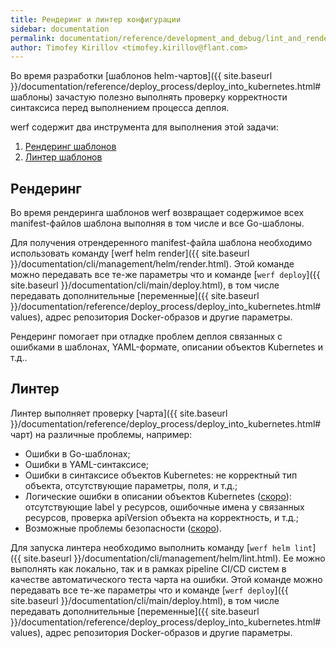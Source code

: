 ```yaml
---
title: Рендеринг и линтер конфигурации
sidebar: documentation
permalink: documentation/reference/development_and_debug/lint_and_render_chart.html
author: Timofey Kirillov <timofey.kirillov@flant.com>
---
```


Во время разработки [шаблонов helm-чартов]({{ site.baseurl }}/documentation/reference/deploy_process/deploy_into_kubernetes.html#шаблоны) зачастую полезно выполнять проверку корректности синтаксиса перед выполнением процесса деплоя.

werf содержит два инструмента для выполнения этой задачи:

 1. [Рендеринг шаблонов](#рендеринг)
 2. [Линтер шаблонов](#линтер)

## Рендеринг

Во время рендеринга шаблонов werf возвращает содержимое всех manifest-файлов шаблона выполняя в том числе и все Go-шаблоны.

Для получения отрендеренного manifest-файла шаблона необходимо использовать команду [werf helm render]({{ site.baseurl }}/documentation/cli/management/helm/render.html). Этой команде можно передавать все те-же параметры что и команде [`werf deploy`]({{ site.baseurl }}/documentation/cli/main/deploy.html), в том числе передавать дополнительные [переменные]({{ site.baseurl }}/documentation/reference/deploy_process/deploy_into_kubernetes.html#values), адрес репозитория Docker-образов и другие параметры.

Рендеринг помогает при отладке проблем деплоя связанных с ошибками в шаблонах, YAML-формате, описании объектов Kubernetes и т.д..

## Линтер

Линтер выполняет проверку [чарта]({{ site.baseurl }}/documentation/reference/deploy_process/deploy_into_kubernetes.html#чарт) на различные проблемы, например:
 * Ошибки в Go-шаблонах;
 * Ошибки в YAML-синтаксисе;
 * Ошибки в синтаксисе объектов Kubernetes: не корректный тип объекта, отсутствующие параметры, поля, и т.д.;
 * Логические ошибки в описании объектов Kubernetes ([скоро](https://github.com/flant/werf/issues/1187)): отсутствующие label у ресурсов, ошибочные имена у связанных ресурсов, проверка apiVersion объекта на корректность, и т.д.;
 * Возможные проблемы безопасности ([скоро](https://github.com/flant/werf/issues/1317)).

Для запуска линтера необходимо выполнить команду [`werf helm lint`]({{ site.baseurl }}/documentation/cli/management/helm/lint.html). Ее можно выполнять как локально, так и в рамках pipeline CI/CD систем в качестве автоматического теста чарта на ошибки.
Этой команде можно передавать все те-же параметры что и команде [`werf deploy`]({{ site.baseurl }}/documentation/cli/main/deploy.html), в том числе  передавать дополнительные [переменные]({{ site.baseurl }}/documentation/reference/deploy_process/deploy_into_kubernetes.html#values), адрес репозитория Docker-образов и другие параметры.
